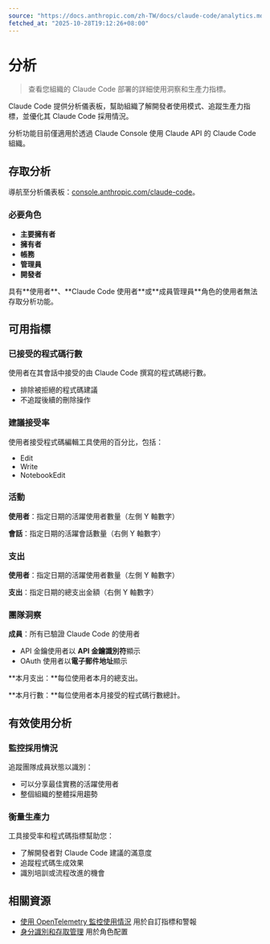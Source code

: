 ```yaml
---
source: "https://docs.anthropic.com/zh-TW/docs/claude-code/analytics.md"
fetched_at: "2025-10-28T19:12:26+08:00"
---
```


# 分析

> 查看您組織的 Claude Code 部署的詳細使用洞察和生產力指標。

Claude Code 提供分析儀表板，幫助組織了解開發者使用模式、追蹤生產力指標，並優化其 Claude Code 採用情況。

<Note>
  分析功能目前僅適用於透過 Claude Console 使用 Claude API 的 Claude Code 組織。
</Note>

## 存取分析

導航至分析儀表板：[console.anthropic.com/claude-code](https://console.anthropic.com/claude-code)。

### 必要角色

* **主要擁有者**
* **擁有者**
* **帳務**
* **管理員**
* **開發者**

<Note>
  具有**使用者**、**Claude Code 使用者**或**成員管理員**角色的使用者無法存取分析功能。
</Note>

## 可用指標

### 已接受的程式碼行數

使用者在其會話中接受的由 Claude Code 撰寫的程式碼總行數。

* 排除被拒絕的程式碼建議
* 不追蹤後續的刪除操作

### 建議接受率

使用者接受程式碼編輯工具使用的百分比，包括：

* Edit
* Write
* NotebookEdit

### 活動

**使用者**：指定日期的活躍使用者數量（左側 Y 軸數字）

**會話**：指定日期的活躍會話數量（右側 Y 軸數字）

### 支出

**使用者**：指定日期的活躍使用者數量（左側 Y 軸數字）

**支出**：指定日期的總支出金額（右側 Y 軸數字）

### 團隊洞察

**成員**：所有已驗證 Claude Code 的使用者

* API 金鑰使用者以 **API 金鑰識別符**顯示
* OAuth 使用者以**電子郵件地址**顯示

\*\*本月支出：\*\*每位使用者本月的總支出。

\*\*本月行數：\*\*每位使用者本月接受的程式碼行數總計。

## 有效使用分析

### 監控採用情況

追蹤團隊成員狀態以識別：

* 可以分享最佳實務的活躍使用者
* 整個組織的整體採用趨勢

### 衡量生產力

工具接受率和程式碼指標幫助您：

* 了解開發者對 Claude Code 建議的滿意度
* 追蹤程式碼生成效果
* 識別培訓或流程改進的機會

## 相關資源

* [使用 OpenTelemetry 監控使用情況](/zh-TW/docs/claude-code/monitoring-usage) 用於自訂指標和警報
* [身分識別和存取管理](/zh-TW/docs/claude-code/iam) 用於角色配置

